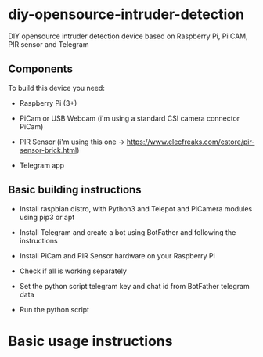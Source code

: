 # diy-opensource-intruder-detection

DIY opensource intruder detection device based on Raspberry Pi, Pi CAM, PIR sensor and Telegram

## Components

To build this device you need:

- Raspberry Pi (3+)

- PiCam or USB Webcam (i'm using a standard CSI camera connector PiCam)

- PIR Sensor (i'm using this one -> https://www.elecfreaks.com/estore/pir-sensor-brick.html)

- Telegram app

## Basic building instructions

- Install raspbian distro, with Python3 and Telepot and PiCamera modules using pip3 or apt 

- Install Telegram and create a bot using BotFather and following the instructions

- Install PiCam and PIR Sensor hardware on your Raspberry Pi

- Check if all is working separately

- Set the python script telegram key and chat id from BotFather telegram data   

- Run the python script

# Basic usage instructions

